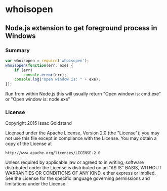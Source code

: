# whoisopen
## Node.js extension to get foreground process in Windows

### Summary

```javascript
var whoisopen = require('whoisopen');
whoisopen(function(err, exe) {
    if (err)
        console.error(err);
    console.log("Open window is: " + exe);
});
```

Run from within Node.js this will usually return "Open window is: cmd.exe" or
"Open window is: node.exe"

### License

Copyright 2015 Issac Goldstand

Licensed under the Apache License, Version 2.0 (the "License");
you may not use this file except in compliance with the License.
You may obtain a copy of the License at

    http://www.apache.org/licenses/LICENSE-2.0

Unless required by applicable law or agreed to in writing, software
distributed under the License is distributed on an "AS IS" BASIS,
WITHOUT WARRANTIES OR CONDITIONS OF ANY KIND, either express or implied.
See the License for the specific language governing permissions and
limitations under the License.
